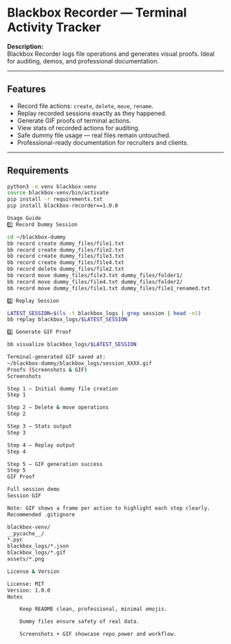 # Blackbox Recorder — Terminal Activity Tracker

**Description:**  
Blackbox Recorder logs file operations and generates visual proofs. Ideal for auditing, demos, and professional documentation.

---

## Features

- Record file actions: `create`, `delete`, `move`, `rename`.
- Replay recorded sessions exactly as they happened.
- Generate GIF proofs of terminal actions.
- View stats of recorded actions for auditing.
- Safe dummy file usage — real files remain untouched.
- Professional-ready documentation for recruiters and clients.

---

## Requirements

```bash
python3 -m venv blackbox-venv
source blackbox-venv/bin/activate
pip install -r requirements.txt
pip install blackbox-recorder==1.0.0

Usage Guide
1️⃣ Record Dummy Session

cd ~/blackbox-dummy
bb record create dummy_files/file1.txt
bb record create dummy_files/file2.txt
bb record create dummy_files/file3.txt
bb record create dummy_files/file4.txt
bb record delete dummy_files/file2.txt
bb record move dummy_files/file3.txt dummy_files/folder1/
bb record move dummy_files/file4.txt dummy_files/folder2/
bb record move dummy_files/file1.txt dummy_files/file1_renamed.txt

2️⃣ Replay Session

LATEST_SESSION=$(ls -t blackbox_logs | grep session | head -n1)
bb replay blackbox_logs/$LATEST_SESSION

3️⃣ Generate GIF Proof

bb visualize blackbox_logs/$LATEST_SESSION

Terminal-generated GIF saved at:
~/blackbox-dummy/blackbox_logs/session_XXXX.gif
Proofs (Screenshots & GIF)
Screenshots

Step 1 — Initial dummy file creation
Step 1

Step 2 — Delete & move operations
Step 2

Step 3 — Stats output
Step 3

Step 4 — Replay output
Step 4

Step 5 — GIF generation success
Step 5
GIF Proof

Full session demo
Session GIF

Note: GIF shows a frame per action to highlight each step clearly.
Recommended .gitignore

blackbox-venv/
__pycache__/
*.pyc
blackbox_logs/*.json
blackbox_logs/*.gif
assets/*.png

License & Version

License: MIT
Version: 1.0.0
Notes

    Keep README clean, professional, minimal emojis.

    Dummy files ensure safety of real data.

    Screenshots + GIF showcase repo power and workflow.
    
